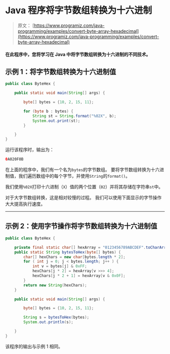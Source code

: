 # Java 程序将字节数组转换为十六进制

> 原文： [https://www.programiz.com/java-programming/examples/convert-byte-array-hexadecimal](https://www.programiz.com/java-programming/examples/convert-byte-array-hexadecimal)

#### 在此程序中，您将学习在 Java 中将字节数组转换为十六进制的不同技术。

## 示例 1：将字节数组转换为十六进制值

```java
public class ByteHex {

    public static void main(String[] args) {

        byte[] bytes = {10, 2, 15, 11};

        for (byte b : bytes) {
            String st = String.format("%02X", b);
            System.out.print(st);
        }

    }
}
```

运行该程序时，输出为：

```java
0A020F0B
```

在上面的程序中，我们有一个名为`bytes`的字节数组。 要将字节数组转换为十六进制值，我们遍历数组中的每个字节，并使用`String`的`format()`。

我们使用`%02X`打印十六进制（`X`）值的两个位置（`02`）并将其存储在字符串`st`中。

对于大字节数组转换，这是相对较慢的过程。 我们可以使用下面显示的字节操作大大提高执行速度。

* * *

## 示例 2：使用字节操作将字节数组转换为十六进制值

```java
public class ByteHex {

    private final static char[] hexArray = "0123456789ABCDEF".toCharArray();
    public static String bytesToHex(byte[] bytes) {
        char[] hexChars = new char[bytes.length * 2];
        for ( int j = 0; j < bytes.length; j++ ) {
            int v = bytes[j] & 0xFF;
            hexChars[j * 2] = hexArray[v >>> 4];
            hexChars[j * 2 + 1] = hexArray[v & 0x0F];
        }
        return new String(hexChars);
    }

    public static void main(String[] args) {

        byte[] bytes = {10, 2, 15, 11};

        String s = bytesToHex(bytes);
        System.out.println(s);

    }
}
```

该程序的输出与示例 1 相同。
